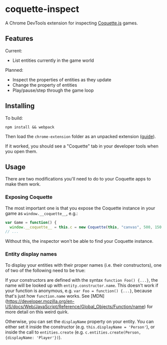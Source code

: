 # coquette-inspect

A Chrome DevTools extension for inspecting [Coquette.js](http://coquette.maryrosecook.com/) games.

## Features

Current:

* List entities currently in the game world

Planned:

* Inspect the properties of entities as they update
* Change the property of entities
* Play/pause/step through the game loop

## Installing

To build:

```
npm install && webpack
```

Then load the `chrome-extension` folder as an unpacked extension ([guide](https://developer.chrome.com/extensions/getstarted#unpacked)).

If it worked, you should see a "Coquette" tab in your developer tools when you open them.

## Usage

There are two modifications you'll need to do to your Coquette apps to make them work.

### Exposing Coquette

The most important one is that you expose the Coquette instance in your game as `window.__coquette__`, e.g.:

```js
var Game = function() {
  window.__coquette__ = this.c = new Coquette(this, "canvas", 500, 150, "#000");
// ...
```

Without this, the inspector won't be able to find your Coquette instance.

### Entity display names

To display your entities with their proper names (i.e. their constructors), one of two of the following need to be true:

If your constructors are defined with the syntax `function Foo() {...}`, the name will be looked up with `entity.constructor.name`. This doesn't work if your function is anonymous, e.g. `var Foo = function() {...}`, because that's just how `function.name` works. See [MDN] (https://developer.mozilla.org/en-US/docs/Web/JavaScript/Reference/Global_Objects/Function/name) for more detail on this weird quirk.

Otherwise, you can set the `displayName` property on your entity. You can either set it inside the constructor (e.g. `this.displayName = 'Person'`), or inside the call to `entities.create` (e.g. `c.entities.create(Person, {displayName: 'Player'})`).
